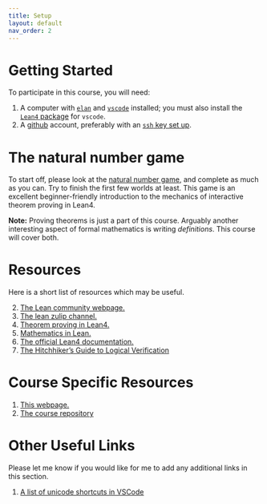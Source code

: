 ```yaml
---
title: Setup
layout: default
nav_order: 2
---
```


# Getting Started

To participate in this course, you will need: 

1. A computer with [`elan`](https://github.com/leanprover/elan) and [`vscode`](https://code.visualstudio.com/download) installed; you must also install the [`Lean4` package](https://marketplace.visualstudio.com/items?itemName=leanprover.lean4) for `vscode`.
2. A [github](https://github.com/) account, preferably with an [`ssh` key set up](https://docs.github.com/en/authentication/connecting-to-github-with-ssh/adding-a-new-ssh-key-to-your-github-account).

# The natural number game

To start off, please look at the [natural number game](https://adam.math.hhu.de/#/g/hhu-adam/NNG4), and complete as much as you can. 
Try to finish the first few worlds at least.
This game is an excellent beginner-friendly introduction to the mechanics of interactive theorem proving in Lean4.

**Note:** Proving theorems is just a part of this course. Arguably another interesting aspect of formal mathematics is writing *definitions*. This course will cover both.

# Resources

Here is a short list of resources which may be useful.

2. [The Lean community webpage.](https://leanprover-community.github.io/)
3. [The lean zulip channel.](https://leanprover.zulipchat.com/)
4. [Theorem proving in Lean4.](https://leanprover.github.io/theorem_proving_in_lean4/)
5. [Mathematics in Lean.](https://leanprover-community.github.io/mathematics_in_lean/)
6. [The official Lean4 documentation.](https://leanprover.github.io/lean4/doc/)
7. [The Hitchhiker’s Guide to Logical Verification](https://raw.githubusercontent.com/blanchette/logical_verification_2021/main/hitchhikers_guide.pdf)

# Course Specific Resources

1. [This webpage.](https://formal-mathematics.github.io)
2. [The course repository](https://github.com/formal-mathematics/formalization-of-mathematics)

# Other Useful Links

Please let me know if you would like for me to add any additional links in this section.

1. [A list of unicode shortcuts in VSCode](https://github.com/leanprover/vscode-lean4/blob/master/vscode-lean4/src/abbreviation/abbreviations.json)